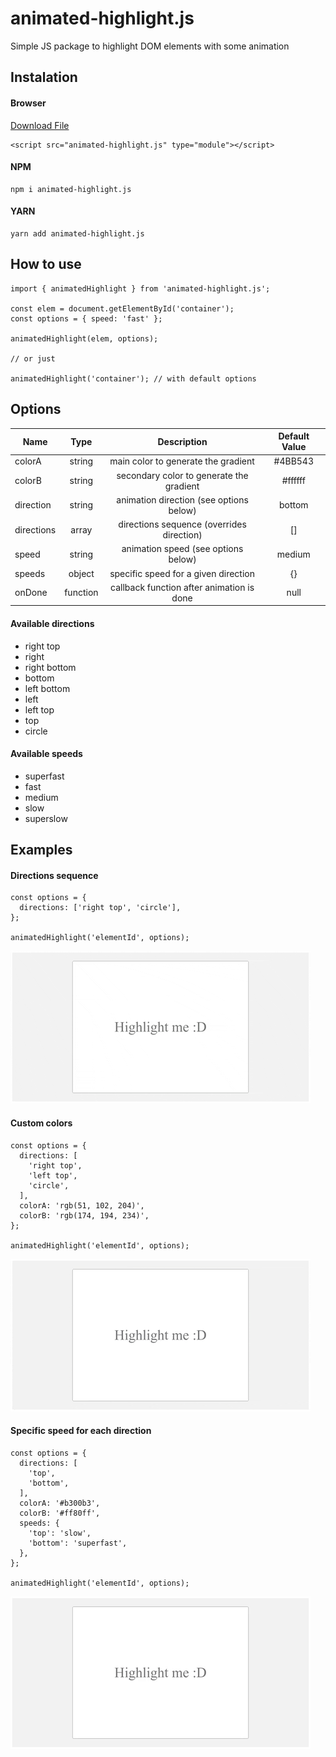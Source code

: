# animated-highlight.js
Simple JS package to highlight DOM elements with some animation

## Instalation

#### Browser

[Download File](https://raw.githubusercontent.com/arthursb2016/animated-highlight.js/main/src/index.js)

```
<script src="animated-highlight.js" type="module"></script>
```

#### NPM

```
npm i animated-highlight.js
```

#### YARN

```
yarn add animated-highlight.js
```
## How to use

```
import { animatedHighlight } from 'animated-highlight.js';

const elem = document.getElementById('container');
const options = { speed: 'fast' };

animatedHighlight(elem, options);

// or just

animatedHighlight('container'); // with default options
```

## Options

| Name  | Type | Description | Default Value |
| ------------- |:-------------:|:-------------:|:-------------:|
| colorA      | string  | main color to generate the gradient | #4BB543 |
| colorB      | string  | secondary color to generate the gradient | #ffffff |
| direction      | string  | animation direction (see options below) | bottom |
| directions     | array  | directions sequence (overrides direction) | [] |
| speed     | string  | animation speed (see options below) | medium |
| speeds     | object  | specific speed for a given direction | {} |
| onDone     | function  | callback function after animation is done | null |


#### Available directions

* right top
* right
* right bottom
* bottom
* left bottom
* left
* left top
* top
* circle

#### Available speeds

* superfast
* fast
* medium
* slow
* superslow

## Examples

#### Directions sequence

```
const options = {
  directions: ['right top', 'circle'],
};

animatedHighlight('elementId', options);
```

![first example](/examples/1.gif "first example")

#### Custom colors

```
const options = {
  directions: [
    'right top',
    'left top',
    'circle',
  ],
  colorA: 'rgb(51, 102, 204)',
  colorB: 'rgb(174, 194, 234)',
};

animatedHighlight('elementId', options);
```

![second example](/examples/2.gif "second example")

#### Specific speed for each direction

```
const options = {
  directions: [
    'top',
    'bottom',
  ],
  colorA: '#b300b3',
  colorB: '#ff80ff',
  speeds: {
    'top': 'slow',
    'bottom': 'superfast',
  },
};

animatedHighlight('elementId', options);
```

![third example](/examples/3.gif "third example")
